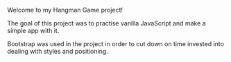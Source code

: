 Welcome to my Hangman Game project!

The goal of this project was to practise vanilla JavaScript and make a simple app with it.

Bootstrap was used in the project in order to cut down on time invested into dealing with styles and positioning.